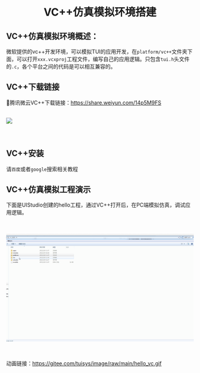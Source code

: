 <h1 align="center"> VC++仿真模拟环境搭建 </h1>

## VC++仿真模拟环境概述：
微软提供的vc++开发环境，可以模拟TUI的应用开发，在`platform/vc++`文件夹下面，可以打开`xxx.vcxproj`工程文件，编写自己的应用逻辑。只包含`tui.h`头文件的`.c`，各个平台之间的代码是可以相互兼容的。

## VC++下载链接
🔨腾讯微云VC++下载链接：https://share.weiyun.com/14p5M9FS
<br>
<br>
<p align="left">
<img src="https://gitee.com/tuisys/image/raw/main/download_vc.png">
</p>
<br>

## VC++安装
请`百度`或者`google`搜索相关教程

## VC++仿真模拟工程演示
下面是UIStudio创建的hello工程，通过VC++打开后，在PC端模拟仿真，调试应用逻辑。<br>
<br>
<br>
<p align="center">
<img src="https://raw.githubusercontent.com/TUISYS/image/main/hello_vc.gif">
</p>

<br>

动画链接：https://gitee.com/tuisys/image/raw/main/hello_vc.gif

